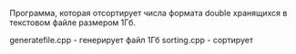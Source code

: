 Программа, которая отсортирует числа формата double хранящихся в текстовом файле размером 1Гб. 

generatefile.cpp - генерирует файл 1Гб
sorting.cpp - сортирует
